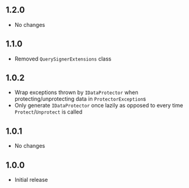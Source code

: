 1.2.0
-----

* No changes

1.1.0
-----

* Removed `QuerySignerExtensions` class

1.0.2
-----

* Wrap exceptions thrown by `IDataProtector` when protecting/unprotecting data in `ProtectorException`s
* Only generate `IDataProtector` once lazily as opposed to every time `Protect`/`Unprotect` is called

1.0.1
-----

* No changes

1.0.0
-----

* Initial release
